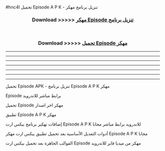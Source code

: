 #hnc4l تحميل  Episode  A P K - تنزيل برنامج مهكر



<div align="center">
<h3>Download >>>>> <a href="https://runaway1.web.app/?sq= Episode ">مهكر Episode  تنزيل برنامج</a></h3><br>

<h3>Download >>>>> <a href="https://runaway1.web.app/?sq= Episode ">تحميل  Episode  مهكر</a></h3>
</div>


----------------------------------------------------------

----------------------------------------------------------

----------------------------------------------------------

----------------------------------------------------------

----------------------------------------------------------

----------------------------------------------------------

----------------------------------------------------------

تحميل  Episode  APK - تنزيل برنامج  Episode  A P K مهكر

 Episode  برابط مباشر للاندرويد

تحميل  Episode  مهكر اخر اصدار

تطبيق  Episode  A P K مهكر

إضافات تهكير برنامج بيكس ارت  Episode  A P K للاندرويد برابط مباشر مجانا

أدوات التعديل الأساسية بعد تحميل تطبيق بيكس ارت مهكر  Episode  A P K مجانا

القوالب الجاهزة بعد تحميل بيكس ارت  Episode  مهكر من ميديا فاير للاندرويد



